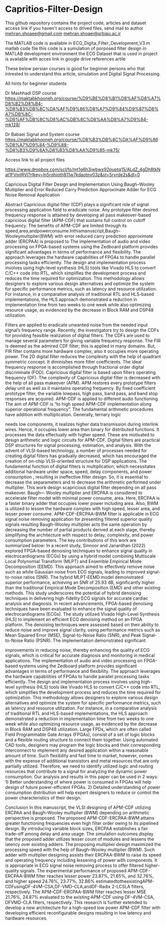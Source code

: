 # Capritios-Filter-Design

This github repository contains the project code, articles and dataset access link
if you haven't access to drived files, send mail to author
mehran.shoaee@gmail.com
mehran.shoaei@srbiau.ac.ir

The MATLAB code is available in ECG_Digita_Filter_Development_V3.m matlab code file
this code is a sumulation of porposed filter design in MATLAB development environment
the ECG Dataset that is used in project is available with acces link in google drive
references artile


These below persian courses is good for beginner persons who that intrested to understand this
article, simulation and Digital Signal Processing.

All hints for beginner students

Dr Mashhadi DSP course
https://maktabkhooneh.org/course/%D9%BE%D8%B1%D8%AF%D8%A7%D8%B2%D8%B4-%D8%B3%DB%8C%DA%AF%D9%86%D8%A7%D9%84%D9%87%D8%A7%DB%8C-%D8%AF%DB%8C%D8%AC%DB%8C%D8%AA%D8%A7%D9%84-mk128/

Dr Babaei Signal and System course
https://maktabkhooneh.org/course/%D8%B3%DB%8C%DA%AF%D9%86%D8%A7%D9%84-%D9%88-%D8%B3%D9%8A%D8%B3%D8%AA%D9%85-mk75/


Access link to all project files

https://www.dropbox.com/scl/fo/mt1g6h3jwbwx92puptq15/ALdZ_4gDh8tkNat1FVmIRVI?rlkey=ln5rqhioth811w7kdaotnv03z&st=5ryrde2s&dl=0

Capricious Digital Filter Design and Implementation Using
Baugh–Wooley Multiplier and Error Reduced Carry
Prediction Approximate Adder for ECG Noise Removal Application

Abstract
Capricious digital filter (CDF) plays a significant role of signal processing application field to eradicate noise.
Any prototype filter desired frequency response is attained by developing all pass makeover-based capricious 
digital filter (APM-CDF) that sustains full control on cutoff frequency. The benefits of APM-CDF are limited 
through its speed,area,andpowerconsume.Inthismanuscript,Baugh–Wooleymultiplier(BWM) with error reduced carry 
prediction approximate adder (ERCPAA) is proposed to The implementation of audio and video processing on 
FPGA-based systems using the Zedboard platform provides significant advantages in terms of performance and 
flexibility. The approach leverages the hardware capabilities of FPGAs to handle parallel processing tasks 
efficiently. The design and implementation process involves using high-level synthesis (HLS) tools like Vivado 
HLS to convert C/C++ code into RTL, which simplifies the development process and reduces the time required for 
optimization. This methodology allows designers to explore various design alternatives and optimize the system for 
specific performance metrics, such as latency and resource utilization. For instance, in a comparative analysis of 
traditional RTL and HLS-based implementations, the HLS approach demonstrated a reduction in implementation time
from two weeks to one week while also optimizing resource usage, as evidenced by the decrease in Block RAM and DSP48 
utilization.


Filters are applied to eradicate unwanted noise from the needed input signal’s frequency range. Recently, the 
investigators try to design the CDFs for providing feasible realization of digital filters. The CDFs 
are used to manage several parameters for giving variable frequency response. The FIR is deemed as the admired
CDF filter; this is applied in many domains. But, FIR filter contains more hardware complex, also it occupies
more operating power. The 2D digital filter reduces the complexity with the help of quadrant symmetric concept. It diminishes more filter coefficients. The ideal frequency response is accomplished through fractional 
order digital discriminate (FOD).
Capricious digital filter is based upon filters operating frequency (OF). The complexity of Capricious digital 
filter is decreased with the help of all pass makeover (APM). APM restores every prototype filters delay unit 
as well as it maintains operating frequency. By fixed coefficient prototype filter, the variable lowpass, high pass, 
band pass, and band stop responses are acquired. APM-CDF is applied to different audio functioning. The aim of 
APM-CDF is “to high speed APM-CDF implementation along superior operational frequency”. The fundamental 
arithmetic procedures have addition with multiplication. Generally, ternary logic 

needs low components, it realizes higher data transmission during interlink wires. Hence, it occupies lower
area than binary for distributed functions. It processes the data effectually with higher speed. These are motivated 
to design arithmetic and logic circuits for APM-CDF.
Digital filters are practical DSP structures for signal processing, estimation, and analysis. With the advent of 
VLSI-based technology, a number of processes needed for creating digital filters has gradually decreased, which has
encouraged the creation of on-chip VLSI-oriented structure for DSP applications. The fundamental function of digital 
filters is multiplication, which necessitates additional hardware under space, speed, delay components, and power consumption
, resulting in ineffective filter design. So, it is essential to decrease the separameters and to decrease the arithmetic performed under multiplier.
This work design scapricious digital filter depending on all pass makeover. Baugh— Wooley multiplier and ERCPAA is considered 
to accelerate filter model with minimal power consume, area. Here, ERCPAA is a faster binary adder that occupies lower 
power including area. Also, BWM is utilized to lessen the hardware complex with high speed, lesser area, and lesser 
power consume. APM-CDF-ERCPAA-BWM filter is applicable in ECG signal noise removing application for presenting filtered
superior quality signals resulting Baugh–Wooley multiplier acts the same operation by decreasing the number of partial
products derived at each stage, thereby simplifying the architecture with respect to delay, complexity, and power
consumption parameters. The key contributions of this work are summarized below:
In a recent study, Sinnoor and Janardhan (2022) explored FPGA-based denoising techniques to enhance signal quality in
electrocardiograms (ECGs) by using a hybrid model combining Multiscale Local Polynomial Transform (MLPT) and Ensemble 
Empirical Mode Decomposition (EEMD). This approach aimed to effectively remove noise such as white Gaussian noise from 
ECG signals, leading to improved signal-to-noise ratios (SNR). The hybrid MLPT-EEMD model demonstrated superior 
performance, achieving an SNR of 25.93 dB, significantly higher than the traditional Empirical Mode Decomposition (EMD)
and other existing methods. This study underscores the potential of hybrid denoising techniques in delivering high-fidelity
ECG signals for accurate cardiac analysis and diagnosis.
In recent advancements, FPGA-based denoising techniques have been evaluated to enhance the signal quality of 
electrocardiograms (ECGs). The study utilized Vivado High-Level Synthesis (HLS) to implement an efficient ECG denoising 
method on an FPGA platform. The denoising techniques were assessed based on their ability to reduce noise and improve
signal clarity, using performance metrics such as Mean Squared Error (MSE), Signal-to-Noise Ratio (SNR), and Peak 
Signal-to-Noise Ratio (PSNR). The implementation demonstrated significant 

improvements in reducing noise, thereby enhancing the quality of ECG signals, which is critical for accurate diagnosis
and monitoring in medical applications.
The implementation of audio and video processing on FPGA-based systems using the Zedboard platform provides significant 
advantages in terms of performance and flexibility. The approach leverages the hardware capabilities of FPGAs to handle
parallel processing tasks efficiently. The design and implementation process involves using high-level synthesis (HLS) 
tools like Vivado HLS to convert C/C++ code into RTL, which simplifies the development process and reduces the time 
required for optimization. This methodology allows designers to explore various design alternatives and optimize the 
system for specific performance metrics, such as latency and resource utilization. For instance, in a 
comparative analysis of traditional RTL and HLS-based implementations, the HLS approach demonstrated a reduction in 
implementation time from two weeks to one week while also optimizing resource usage, as evidenced by the decrease in
Block RAM and DSP48 utilization.
Large FPDs, which are often called Field Programmable Gate Arrays (FPGAs), consist of a set of logic blocks and a 
flexible routing structure to connect them together. Using automated CAD tools, designers may program the logic blocks
and their corresponding interconnect to implement any desired application within a reasonable amount of time. Such 
flexibility and fast time to market, however, comes with the expense of additional transistors and metal resources that 
are only partially utilized. Therefore, we need to identify utilized logic and routing resources that contribute to a
signal for analyzing the dynamic power consumption. Our analysis and results in this paper can be used in 2 ways: 1) 
Better understanding of where power is consumed in FPGAs will help design of future power-efficient FPGAs. 2) Detailed
understanding of power consumption distribution will help expert designers to reduce or control the power characteristics
of their design.


Conclusion
In this manuscript, the VLSI designing of APM-CDF utilizing ERCPAA and Baugh–Wooley multiplier (BWM) depending on 
arithmetic perspective is proposed. The 
proposed APM-CDF-ERCPAA-BWM attains greater functioning frequencies even high filter order owing to its pipelined 
design. By introducing variable block sizes, ERCPAA establishes a fair trade-off among delay and area usage. The 
simulation outcomes display that the proposed adder utilizes lesser count of modules and lessens the latency over 
existing adders. The proposing multiplier design maximized the processing speed with the help of Baugh–Wooley multiplier
(BWM). Such adder with multiplier designing assists their ERCPAA-BWM to raise its speed and operating frequency including
lessening of power with components. It is appropriate in ECG signal noise removing process to offer filtered higher-quality
signals. The experimental performance of proposed APM-CDF- ERCPAA-BWM filter reaches lesser power 23.87%, 21.65%, and 
32.76%, and higher speed 24.76%, 23.77%, 32.86% estimatedtotheexistingAPM-CDFusingDF-4VM-CSA,DF-VMD-CLA,andDF-Radix 2-LCSLA 
filters, respectively. The APM-CDF-ERCPAA-BWM filter reaches lesser MSE 21.76%, 24.87% evaluated to the existing APM-CDF 
using DF-4VM-CSA, DFVMD-CLA filters, respectively. This research is further extended to develop a new architecture for a
high-speed low power APM-CDF filter with developing efficient reconfigurable designs resulting in low latency and hardware 
resources.
